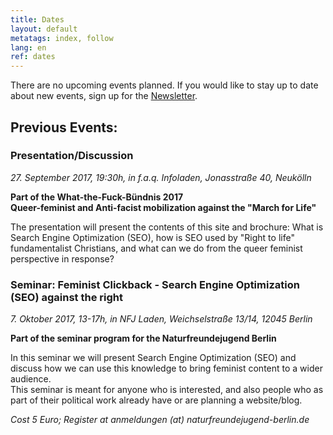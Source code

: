 ```yaml
---
title: Dates
layout: default
metatags: index, follow
lang: en
ref: dates
---
```


<div class="gruen termine">
  <p>There are no upcoming events planned. If you would like to stay up to date about new events, sign up for the <a href="newsletter.html">Newsletter</a>.
<h2>Previous Events:</h2>
  <h3>Presentation/Discussion</h3>
  <p><em>27. September 2017, 19:30h, in f.a.q. Infoladen, Jonasstraße 40, Neukölln</em></p>
  <p><strong>Part of the What-the-Fuck-Bündnis 2017<br>Queer-feminist and Anti-facist mobilization against the "March for Life"</strong></p>
  <p>The presentation will present the contents of this site and brochure: What is Search Engine Optimization (SEO), how is SEO used by "Right to life" fundamentalist Christians, and what can we do from the queer feminist perspective in response?
  <h3>Seminar: Feminist Clickback - Search Engine Optimization (SEO) against the right</h3>
  <p><em>7. Oktober 2017, 13-17h, in NFJ Laden, Weichselstraße 13/14, 12045 Berlin</em></p>
  <p><strong>Part of the seminar program for the Naturfreundejugend Berlin</strong></p>
  <p>In this seminar we will present Search Engine Optimization (SEO) and discuss how we can use this knowledge to bring feminist content to a wider audience.<br>This seminar is meant for anyone who is interested, and also people who as part of their political work already have or are planning a website/blog.</p>
  <p><em>Cost 5 Euro; Register at anmeldungen (at) naturfreundejugend-berlin.de</em></p>
</div>
